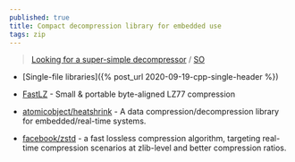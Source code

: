 ```yaml
---
published: true
title: Compact decompression library for embedded use
tags: zip
---
```

> [Looking for a super-simple decompressor](https://encode.su/threads/2157-Looking-for-a-super-simple-decompressor) / [SO](https://stackoverflow.com/questions/3767640/compact-decompression-library-for-embedded-use)


- [Single-file libraries]({% post_url 2020-09-19-cpp-single-header %})
- [FastLZ](https://ariya.github.io/FastLZ/) - Small & portable byte-aligned LZ77 compression
- [atomicobject/heatshrink](https://github.com/atomicobject/heatshrink) - A data compression/decompression library for embedded/real-time systems.

- [facebook/zstd](https://github.com/facebook/zstd) -  a fast lossless compression algorithm, targeting real-time compression scenarios at zlib-level and better compression ratios.